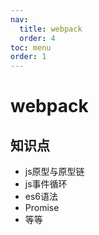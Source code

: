 ```yaml
---
nav:
  title: webpack
  order: 4
toc: menu
order: 1
---
```


# webpack

## 知识点

- js原型与原型链
- js事件循环
- es6语法
- Promise
- 等等